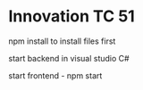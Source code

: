 # Innovation TC 51
 
npm install
to install files first

start backend in visual studio C#

start frontend -
npm start

